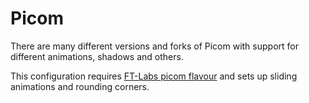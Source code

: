 # Picom

There are many different versions and forks of Picom with support for different animations, shadows and others.

This configuration requires [FT-Labs picom flavour](https://github.com/FT-Labs/picom) and sets up sliding animations and rounding corners.

